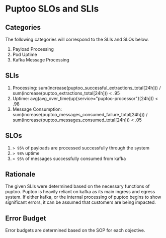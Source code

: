 # Puptoo SLOs and SLIs

## Categories
The following categories will correspond to the SLIs and SLOs below.

1. Payload Processing
2. Pod Uptime
3. Kafka Message Processing

## SLIs

1. Processing: sum(increase(puptoo_successful_extractions_total[24h])) / sum(increase(puptoo_extractions_total[24h])) < .95
2. Uptime: avg(avg_over_time(up{service="puptoo-processor"}[24h])) < .98
3. Message Consumption: sum(increase(puptoo_messages_consumed_failure_total[24h])) / sum(increase(puptoo_messages_consumed_total[24h])) < .05

## SLOs

1. `> 95%` of payloads are processed successfully through the system
2. `> 98%` uptime
3. `> 95%` of messages successfully consumed from kafka

## Rationale
The given SLIs were determined based on the necessary functions of puptoo. Puptoo is heavily reliant on kafka as its main ingress and egress system. If either kafka, or the internal processing of puptoo begins to show significant errors, it can be assumed that customers are being impacted.

## Error Budget
Error budgets are determined based on the SOP for each objective.
